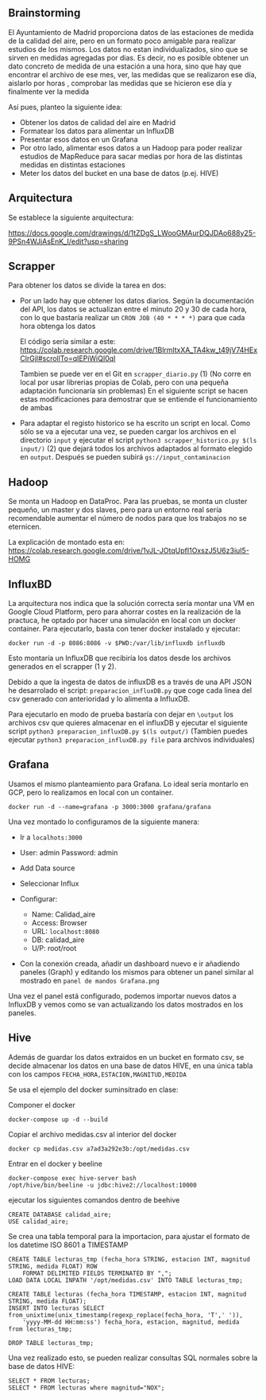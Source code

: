 ## Brainstorming

El Ayuntamiento de Madrid proporciona datos de las estaciones de medida de la calidad del aire, pero en un formato poco amigable para realizar estudios de los mismos. Los datos no estan individualizados, sino que se sirven en medidas agregadas por dias. Es decir, no es posible obtener un dato concreto de medida de una estación a una hora, sino que hay que encontrar el archivo de ese mes, ver, las medidas que se realizaron ese día, aislarlo por horas , comprobar las medidas que se hicieron ese día y finalmente ver la medida

Así pues, planteo la siguiente idea:

* Obtener los datos de calidad del aire en Madrid
* Formatear los datos para alimentar un InfluxDB
* Presentar esos datos en un Grafana
* Por otro lado, alimentar esos datos a un Hadoop para poder realizar estudios de MapReduce para sacar medias por hora de las distintas medidas en distintas estaciones
* Meter los datos del bucket en una base de datos (p.ej. HIVE)

## Arquitectura
Se establece la siguiente arquitectura:

https://docs.google.com/drawings/d/1tZDgS_LWooGMAurDQJDAo688y25-9PSn4WJjAsEnK_I/edit?usp=sharing

## Scrapper
Para obtener los datos se divide la tarea en dos:
* Por un lado hay que obtener los datos diarios. Según la documentación del API, los datos se actualizan entre el minuto 20 y 30 de cada hora, con lo que bastaría realizar un `CRON JOB (40 * * * *)` para que cada hora obtenga los datos

  El código sería similar a este:
https://colab.research.google.com/drive/1BlrmltxXA_TA4kw_t49jV74HExClrGjl#scrollTo=qIEPiWiQI0qI

  Tambien se puede ver en el Git en `scrapper_diario.py` (1) (No corre en local por usar librerias propias de Colab, pero con una pequeña adaptación funcionaría sin problemas) En el siguiente script se hacen estas modificaciones para demostrar que se entiende el funcionamiento de ambas

* Para adaptar el registo historico se ha escrito un script en local. Como sólo se va a ejecutar una vez,
se pueden cargar los archivos en el directorio `input` y ejecutar el script
 `python3 scrapper_historico.py $(ls input/)` (2) que dejará todos los archivos adaptados al formato
  elegido en `output`. Después se pueden subirá `gs://input_contaminacion`

## Hadoop

Se monta un Hadoop en DataProc. Para las pruebas, se monta un cluster pequeño, un master y dos slaves, pero para un 
entorno real sería recomendable aumentar el número de nodos para que los trabajos no se eternicen.

La explicación de montado esta en:
https://colab.research.google.com/drive/1vJL-JOtqUpfI1OxszJ5U6z3iuI5-HOMG

## InfluxBD
La arquitectura nos indica que la solución correcta sería montar una VM en Google Cloud Platform, pero para ahorrar costes en la realización de la practuca, he optado por hacer una simulación en local con un docker container.
Para ejecutarlo, basta con tener docker instalado y ejecutar:

`docker run -d -p 8086:8086 -v $PWD:/var/lib/influxdb influxdb`

Esto montaría un InfluxDB que recibiría los datos desde los archivos generados en el scrapper (1 y 2). 

Debido a que la ingesta de datos de influxDB es a través de una API JSON he desarrolado el script: `preparacion_influxDB.py` que coge cada linea del csv generado con anterioridad y lo alimenta a InfluxDB. 

Para ejecutarlo en modo de prueba bastaría con dejar en `\output` los archivos csv que quieres almacenar en el influxDB y ejecutar el siguiente script `python3 preparacion_influxDB.py $(ls output/)`  (Tambien puedes ejecutar `python3 preparacion_influxDB.py file` para archivos individuales)

## Grafana
Usamos el mismo planteamiento para Grafana. Lo ideal sería montarlo en GCP, pero lo realizamos en local con un container.

`docker run -d --name=grafana -p 3000:3000 grafana/grafana`

Una vez montado lo configuramos de la siguiente manera:

*  Ir a `localhots:3000`
*  User: admin Password: admin
*  Add Data source
*  Seleccionar Influx
*  Configurar:

   -  Name: Calidad_aire
   -  Access: Browser
   -  URL: `localhost:8080`
   -  DB: calidad_aire
   -  U/P: root/root
   
* Con la conexión creada, añadir un dashboard nuevo e ir añadiendo paneles (Graph) y editando los mismos para obtener un panel similar al mostrado en `panel de mandos Grafana.png`

Una vez el panel está configurado, podemos importar nuevos datos a InfluxDB y vemos como se van actualizando los datos mostrados en los paneles. 


## Hive
Además de guardar los datos extraidos en un bucket en formato csv, se decide almacenar los datos en una base de datos HIVE, en una única tabla con los campos `FECHA_HORA,ESTACION,MAGNITUD,MEDIDA`

Se usa el ejemplo del docker suminsitrado en clase:


Componer el docker
```
docker-compose up -d --build
```
Copiar el archivo medidas.csv al interior del docker

```
docker cp medidas.csv a7ad3a292e3b:/opt/medidas.csv
```

Entrar en el docker y beeline
```
docker-compose exec hive-server bash
/opt/hive/bin/beeline -u jdbc:hive2://localhost:10000
```

ejecutar los siguientes comandos dentro de beehive
```
CREATE DATABASE calidad_aire;
USE calidad_aire;
```
Se crea una tabla temporal para la importacion, para ajustar el formato de los datetime ISO 8601 a TIMESTAMP
```
CREATE TABLE lecturas_tmp (fecha_hora STRING, estacion INT, magnitud STRING, medida FLOAT) ROW 
    FORMAT DELIMITED FIELDS TERMINATED BY ",";
LOAD DATA LOCAL INPATH '/opt/medidas.csv' INTO TABLE lecturas_tmp;

CREATE TABLE lecturas (fecha_hora TIMESTAMP, estacion INT, magnitud STRING, medida FLOAT);
INSERT INTO lecturas SELECT from_unixtime(unix_timestamp(regexp_replace(fecha_hora, 'T',' ')), 
    'yyyy-MM-dd HH:mm:ss') fecha_hora, estacion, magnitud, medida  from lecturas_tmp;

DROP TABLE lecturas_tmp;
```
Una vez realizado esto, se pueden realizar consultas SQL normales sobre la base de datos HIVE:
```
SELECT * FROM lecturas;
SELECT * FROM lecturas where magnitud="NOX";
```
